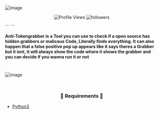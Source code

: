 ### 

![image](https://user-images.githubusercontent.com/129861526/232109147-23724c80-bd77-41c1-a977-9455ffb05fa9.png)

<p align="center">
  <img src="https://api.visitorbadge.io/api/VisitorHit?user=TheKindDeveloper&countColorcountColor&countColor=%230095FF" alt="Profile Views"/>
  <img alt="followers" src="https://img.shields.io/github/followers/TheKindDeveloper?color=f429ff&style=for-the-badge&logo=github&label=Follow"/>
</p>
```                                                                                                           ```

**Anti-Tokengrabber is a Tool you can use to check if a open source has hidden grabbers or malicous Code, Literally finds everything.
It can also happen that a false positive pop up appears like it says theres a Grabber but it isnt, it will always show the code where it shows the grabber and you
can decide if you wanna run it or not**

```                                                                                                           ```

![image](https://user-images.githubusercontent.com/129861526/232109762-4dcc7a2a-dd3d-4b2f-8ca1-5d656c98c843.png)

```                                                                                                           ```

### <p align="center">🧵 Requirements 🧵</p>
* <a href="https://www.python.org/ftp/python/3.9.13/python-3.9.13-amd64.exe">Python3</a>
